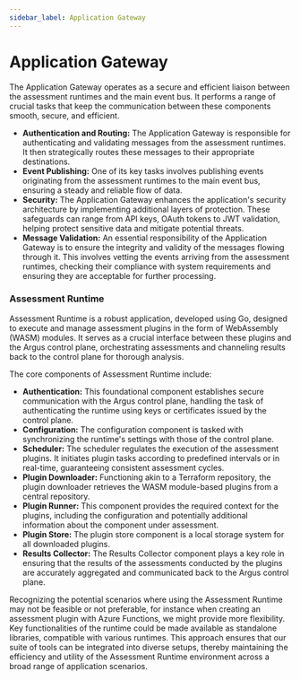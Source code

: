 ```yaml
---
sidebar_label: Application Gateway
---
```


# Application Gateway

The Application Gateway operates as a secure and efficient liaison between the assessment runtimes and the main event bus. It performs a range of crucial tasks that keep the communication between these components smooth, secure, and efficient.

* **Authentication and Routing:** The Application Gateway is responsible for authenticating and validating messages from the assessment runtimes. It then strategically routes these messages to their appropriate destinations.
* **Event Publishing:** One of its key tasks involves publishing events originating from the assessment runtimes to the main event bus, ensuring a steady and reliable flow of data.
* **Security:** The Application Gateway enhances the application's security architecture by implementing additional layers of protection. These safeguards can range from API keys, OAuth tokens to JWT validation, helping protect sensitive data and mitigate potential threats.
* **Message Validation:** An essential responsibility of the Application Gateway is to ensure the integrity and validity of the messages flowing through it. This involves vetting the events arriving from the assessment runtimes, checking their compliance with system requirements and ensuring they are acceptable for further processing.

### Assessment Runtime

Assessment Runtime is a robust application, developed using Go, designed to execute and manage assessment plugins in the form of WebAssembly (WASM) modules. It serves as a crucial interface between these plugins and the Argus control plane, orchestrating assessments and channeling results back to the control plane for thorough analysis.

The core components of Assessment Runtime include:

* **Authentication:** This foundational component establishes secure communication with the Argus control plane, handling the task of authenticating the runtime using keys or certificates issued by the control plane.
* **Configuration:** The configuration component is tasked with synchronizing the runtime's settings with those of the control plane.
* **Scheduler:** The scheduler regulates the execution of the assessment plugins. It initiates plugin tasks according to predefined intervals or in real-time, guaranteeing consistent assessment cycles.
* **Plugin Downloader:** Functioning akin to a Terraform repository, the plugin downloader retrieves the WASM module-based plugins from a central repository.
* **Plugin Runner:** This component provides the required context for the plugins, including the configuration and potentially additional information about the component under assessment.
* **Plugin Store:** The plugin store component is a local storage system for all downloaded plugins.
* **Results Collector:** The Results Collector component plays a key role in ensuring that the results of the assessments conducted by the plugins are accurately aggregated and communicated back to the Argus control plane.

Recognizing the potential scenarios where using the Assessment Runtime may not be feasible or not preferable, for instance when creating an assessment plugin with Azure Functions, we might provide more flexibility. Key functionalities of the runtime could be made available as standalone libraries, compatible with various runtimes. This approach ensures that our suite of tools can be integrated into diverse setups, thereby maintaining the efficiency and utility of the Assessment Runtime environment across a broad range of application scenarios.
